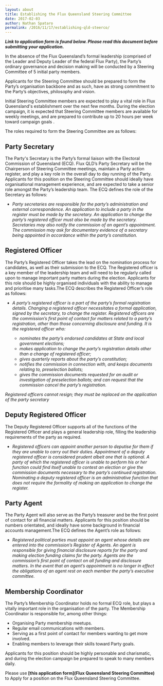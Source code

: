 ```yaml
---
layout: about
title: Establishing the Flux Queensland Steering Committee
date: 2017-02-03
author: Nathan Spataro
permalink: /2016/11/17/establishing-qld-steerco/
---
```


_**Link to application form is found below. Please read this document before submitting your application.**_

In the absence of the Flux Queensland’s formal leadership (comprised of the Leader and Deputy Leader of the federal Flux Party), the Party’s ordinary governance and decision making will be conducted by a Steering Committee of 5 initial party members. 
 
Applicants for the Steering Committee should be prepared to form the Party’s organisation backbone and as such, have as strong commitment to the Party’s objectives, philosophy and vision. 

Initial Steering Committee members are expected to play a vital role in Flux Queensland's establishment over the next few months. During the election campaign, it is expected that Steering Committee members are available for weekly meetings, and are prepared to contribute up to 20 hours per week toward campaign goals . 

The roles required to form the Steering Committee are as follows: 

## __Party Secretary__

The Party's Secretary is the Party’s formal liaison with the Electoral Commission of Queensland (ECQ). Flux QLD’s Party Secretary will be the Chairperson of Steering Committee meetings, maintain a Party action register, and play a key role in the overall day to day running of the Party. Applicants for this position on the Steering Committee should ideally have organisational management experience, and are expected to take a senior role amongst the Party’s leadership team. The ECQ defines the role of the Secretary as follows:

  * _Party secretaries are responsible for the party’s administration and external correspondence. An application to include a party in the register must be made by the secretary. An application to change the party’s registered officer must also be made by the secretary. Secretaries may also notify the commission of an agent’s appointment. The commission may ask for documentary evidence of a secretary being appointed in accordance within the party’s constitution._

## __Registered Officer__

The Party’s Registered Officer takes the lead on the nomination process for candidates, as well as their submission to the ECQ. The Registered officer is a key member of the leadership team and will need to be regularly called upon to manage important party matters during the election. Applicants for this role should be highly organised individuals with the ability to manage and prioritise many tasks.The ECQ describes the Registered Officer’s role as follows:

  * _A party’s registered officer is a part of the party’s formal registration details. Changing a registered officer necessitates a formal application, signed by the secretary, to change the register. Registered officers are the commission’s first point of contact for matters related to a party’s registration, other than those concerning disclosure and funding.
  It is the registered officer who:_

    * _nominates the party’s endorsed candidates at State and local government elections;_
    * _makes application to change the party’s registration details other than a change of registered officer;_
    * _gives quarterly reports about the party’s constitution;_
    * _notifies the commission in connection with, and keeps documents relating to, preselection ballots;_
    * _gives the commission documents requested for an audit or investigation of preselection ballots; and can request that the commission cancel the party’s registration._

  _Registered officers cannot resign; they must be replaced on the application of the party secretary_

## __Deputy Registered Officer__

The Deputy Registered Officer supports all of the functions of the Registered Officer and plays a general leadership role, filling the leadership requirements of the party as required.

  * _Registered officers can appoint another person to deputise for them if they are unable to carry out their duties. Appointment of a deputy registered officer is considered prudent albeit one that is optional. A party of which the registered officer is unable to perform his or her function could find itself unable to contest an election or give the commission documents necessary to the party’s continued registration. Nominating a deputy registered officer is an administrative function that does not require the formality of making an application to change the register._

## __Party Agent__

The Party Agent will also serve as the Party’s treasurer and be the first point of contact for all financial matters. Applicants for this position should be numbers orientated, and ideally have some background in financial accounts management.The ECQ defines the Agent’s role as follows:

  * _Registered political parties must appoint an agent whose details are entered into the commission’s Register of Agents. An agent is responsible for giving financial disclosure reports for the party and making election funding claims for the party. Agents are the commission’s first point of contact on all funding and disclosure matters. 
  In the event that an agent’s appointment is no longer in effect the obligations of an agent rest on each member the party’s executive committee._

## __Membership Coordinator__

The Party’s Membership Coordinator holds no formal ECQ role, but plays a vitally important role in the organisation of the party. The Membership Coordinator is responsible for, among other things:

  * Organising Party membership meetups.
  * Regular email communications with members.
  * Serving as a first point of contact for members wanting to get more involved.
  * Enabling members to leverage their skills toward Party goals.

Applicants for this position should be highly personable and charismatic, and during the election campaign be prepared to speak to many members daily. 

Please use **[this application form](Flux Queensland Steering Committee)** to Apply for a position on the Flux Queensland Steering Committee.
